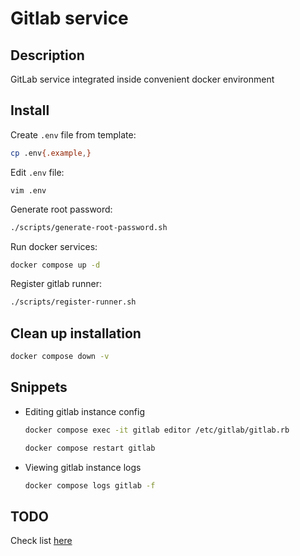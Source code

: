# Gitlab service

## Description
GitLab service integrated inside convenient docker environment

## Install
Create `.env` file from template:
```bash
cp .env{.example,}
```

Edit `.env` file:
```
vim .env
```

Generate root password:
```bash
./scripts/generate-root-password.sh
```

Run docker services:
```bash
docker compose up -d
```

Register gitlab runner:
```bash
./scripts/register-runner.sh
```

## Clean up installation
```bash
docker compose down -v
```

## Snippets
- Editing gitlab instance config
  ```bash
  docker compose exec -it gitlab editor /etc/gitlab/gitlab.rb
  ```

  ```bash
  docker compose restart gitlab
  ```

- Viewing gitlab instance logs
  ```bash
  docker compose logs gitlab -f
  ```

## TODO
Check list [here](TODO.md)
